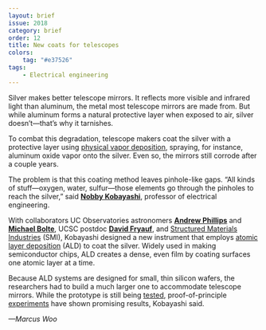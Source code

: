 ```yaml
---
layout: brief
issue: 2018
category: brief
order: 12
title: New coats for telescopes
colors:
    tag: "#e37526"
tags:
    - Electrical engineering
---
```

Silver makes better telescope mirrors. It reflects more visible and infrared light than aluminum, the metal most telescope mirrors are made from. But while aluminum forms a natural protective layer when exposed to air, silver doesn’t—that’s why it tarnishes.

To combat this degradation, telescope makers coat the silver with a protective layer using [physical vapor deposition](https://en.wikipedia.org/wiki/Physical_vapor_deposition), spraying, for instance, aluminum oxide vapor onto the silver. Even so, the mirrors still corrode after a couple years.

The problem is that this coating method leaves pinhole-like gaps. “All kinds of stuff—oxygen, water, sulfur—those elements go through the pinholes to reach the silver,” said [**Nobby Kobayashi**](https://www.soe.ucsc.edu/people/nobby), professor of electrical engineering.

With collaborators UC Observatories astronomers [**Andrew Phillips**](http://www.ucolick.org/~phillips/) and [**Michael Bolte**](http://www.ucolick.org/~bolte/home.html), UCSC postdoc [**David Fryauf**](https://www.soe.ucsc.edu/people/dfryauf), and [Structured Materials Industries](https://www.smicvd.com/) (SMI), Kobayashi designed a new instrument that employs [atomic layer deposition](https://en.wikipedia.org/wiki/Atomic_layer_deposition) (ALD) to coat the silver. Widely used in making semiconductor chips, ALD creates a dense, even film by coating surfaces one atomic layer at a time.

Because ALD systems are designed for small, thin silicon wafers, the researchers had to build a much larger one to accommodate telescope mirrors. While the prototype is still being [tested](https://www.spiedigitallibrary.org/journals/Journal-of-Astronomical-Telescopes-Instruments-and-Systems/volume-3/issue-3/034001/Effect-of-intermediate-layers-on-atomic-layer-deposition-aluminum-oxide/10.1117/1.JATIS.3.3.034001.short), proof-of-principle [experiments](https://www.spiedigitallibrary.org/conference-proceedings-of-spie/9924/99240S/Corrosion-protection-of-silver-based-telescope-mirrors-using-evaporated-anti/10.1117/12.2238749.short) have shown promising results, Kobayashi said.

*—Marcus Woo*
